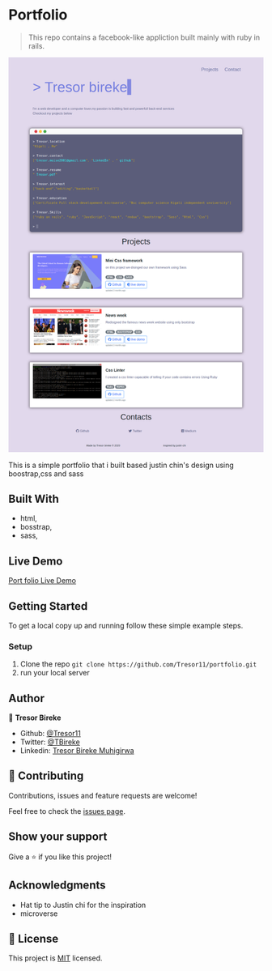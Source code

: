 # Portfolio

> This repo contains a facebook-like appliction built mainly with ruby in rails.

![screenshot](./screencapture-127-0-0-1-5500-index-html-1583506993220.png)

This is a simple portfolio that i built based justin chin's design using boostrap,css and sass

## Built With

- html,
- bosstrap,
- sass,

## Live Demo

[Port folio Live Demo](https://tresor11.github.io/portfolio/)


## Getting Started


To get a local copy up and running follow these simple example steps.

### Setup
1. Clone the repo ``` git clone https://github.com/Tresor11/portfolio.git  ```
2. run your local server

## Author

👤 **Tresor Bireke**

- Github: [@Tresor11](https://github.com/Tresor11)
- Twitter: [@TBireke](https://twitter.com/TBireke)
- Linkedin: [Tresor Bireke Muhigirwa](https://www.linkedin.com/in/tr%C3%A9sor-bireke-3b7443188/
)

## 🤝 Contributing

Contributions, issues and feature requests are welcome!

Feel free to check the [issues page](issues/).

## Show your support

Give a ⭐️ if you like this project!

## Acknowledgments

- Hat tip to Justin chi for the inspiration
- microverse

## 📝 License

This project is [MIT](lic.url) licensed.
